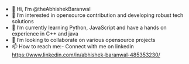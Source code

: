 - 👋 Hi, I’m @theAbhishekBaranwal
- 👀 I’m interested in opensource contribution and developing robust tech solutions
- 🌱 I’m currently learning Python, JavaScript and have a hands on experience in C++ and java
- 💞️ I’m looking to collaborate on various opensource projects
- 📫 How to reach me:- Connect with me on linkedin https://www.linkedin.com/in/abhishek-baranwal-485353230/

<!---
theAbhishekBaranwal/theAbhishekBaranwal is a ✨ special ✨ repository because its `README.md` (this file) appears on your GitHub profile.
You can click the Preview link to take a look at your changes.
--->
